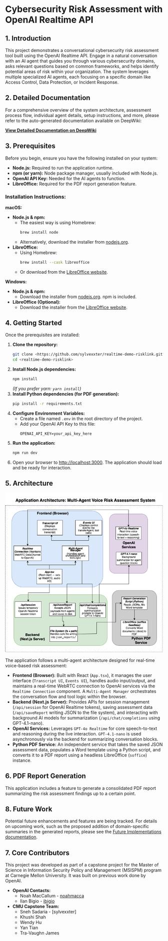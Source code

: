 # Cybersecurity Risk Assessment with OpenAI Realtime API

## 1. Introduction

This project demonstrates a conversational cybersecurity risk assessment tool built using the OpenAI Realtime API. Engage in a natural conversation with an AI agent that guides you through various cybersecurity domains, asks relevant questions based on common frameworks, and helps identify potential areas of risk within your organization. The system leverages multiple specialized AI agents, each focusing on a specific domain like Access Control, Data Protection, or Incident Response.

## 2. Detailed Documentation

For a comprehensive overview of the system architecture, assessment process flow, individual agent details, setup instructions, and more, please refer to the auto-generated documentation available on DeepWiki:

[**View Detailed Documentation on DeepWiki**](https://deepwiki.com/sylvexxter/realtime-demo-risklink/)

## 3. Prerequisites

Before you begin, ensure you have the following installed on your system:

*   **Node.js:** Required to run the application runtime.
*   **npm (or yarn):** Node package manager, usually included with Node.js.
*   **OpenAI API Key:** Needed for the AI agents to function.
*   **LibreOffice:** Required for the PDF report generation feature.

### Installation Instructions:

**macOS:**

*   **Node.js & npm:**
    *   The easiest way is using Homebrew:
        ```bash
        brew install node
        ```
    *   Alternatively, download the installer from [nodejs.org](https://nodejs.org/).
*   **LibreOffice:**
    *   Using Homebrew:
        ```bash
        brew install --cask libreoffice
        ```
    *   Or download from the [LibreOffice website](https://www.libreoffice.org/download/download-libreoffice/).

**Windows:**

*   **Node.js & npm:**
    *   Download the installer from [nodejs.org](https://nodejs.org/). npm is included.
*   **LibreOffice (Optional):**
    *   Download the installer from the [LibreOffice website](https://www.libreoffice.org/download/download-libreoffice/).

## 4. Getting Started

Once the prerequisites are installed:

1.  **Clone the repository:**
    ```bash
    git clone <https://github.com/sylvexxter/realtime-demo-risklink.git> 
    cd <realtime-demo-risklink>
    ```
2.  **Install Node.js dependencies:**
    ```bash
    npm install
    ```
    *(If you prefer yarn: `yarn install`)*
3.  **Install Python dependencies (for PDF generation):**
    ```bash
    pip install -r requirements.txt
    ```
4.  **Configure Environment Variables:**
    *   Create a file named `.env` in the root directory of the project.
    *   Add your OpenAI API Key to this file:
        ```
        OPENAI_API_KEY=your_api_key_here
        ```
5.  **Run the application:**
    ```bash
    npm run dev
    ```
6.  Open your browser to [http://localhost:3000](http://localhost:3000). The application should load and be ready for interaction.

## 5. Architecture

![Application Architecture Diagram](application_architecture.png)

The application follows a multi-agent architecture designed for real-time voice-based risk assessment:

*   **Frontend (Browser):** Built with React (`App.tsx`), it manages the user interface (`Transcript UI`, `Events UI`), handles audio input/output, and maintains a real-time WebRTC connection to OpenAI services via the `Realtime Connection` component. A `Multi-Agent Manager` orchestrates the conversation flow and tool logic within the browser.
*   **Backend (Next.js Server):** Provides APIs for session management (`/api/session` for OpenAI Realtime tokens), saving assessment data (`/api/saveReport` writing JSON to the file system), and interacting with background AI models for summarization (`/api/chat/completions` using GPT-4.1-nano).
*   **OpenAI Services:** Leverages `GPT-4o Realtime` for core speech-to-text and reasoning during the live interaction. `GPT-4.1-nano` is used asynchronously via the backend for summarizing conversation blocks.
*   **Python PDF Service:** An independent service that takes the saved JSON assessment data, populates a Word template using a Python script, and converts it to a PDF report using a headless LibreOffice (`soffice`) instance.

## 6. PDF Report Generation

This application includes a feature to generate a consolidated PDF report summarizing the risk assessment findings up to a certain point.

## 8. Future Work

Potential future enhancements and features are being tracked. For details on upcoming work, such as the proposed addition of domain-specific summaries in the generated reports, please see the [Future Implementations documentation](./Future_Implementations.md).

## 7. Core Contributors

This project was developed as part of a capstone project for the Master of Science in Information Security Policy and Management (MSISPM) program at Carnegie Mellon University. It was built on previous work done by OpenAI.

*   **OpenAI Contacts:**
    *   Noah MacCallum - [noahmacca](https://x.com/noahmacca)
    *   Ilan Bigio - [ibigio](https://github.com/ibigio)
*   **CMU Capstone Team:**
    *   Sneh Sadaria - [sylvexxter]
    *   Khushi Shah
    *   Wendy Hu
    *   Yan Tian
    *   Tra-Vaughn James 
